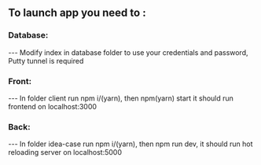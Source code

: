 ## To launch app you need to :
### Database:
--- Modify index in database folder to use your credentials and password, Putty tunnel is required
### Front:
--- In folder client run npm i/(yarn), then npm(yarn) start
it should run frontend on localhost:3000
### Back:
--- In folder idea-case run npm i/(yarn), then npm run dev, it should run hot reloading server on localhost:5000